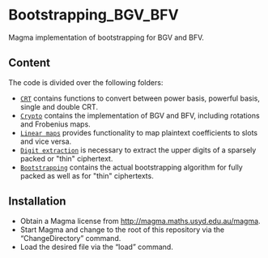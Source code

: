 # Bootstrapping_BGV_BFV

Magma implementation of bootstrapping for BGV and BFV.

## Content

The code is divided over the following folders:
* [`CRT`](CRT) contains functions to convert between power basis, powerful basis, single and double CRT.
* [`Crypto`](Crypto) contains the implementation of BGV and BFV, including rotations and Frobenius maps.
* [`Linear maps`](Linear%20maps) provides functionality to map plaintext coefficients to slots and vice versa.
* [`Digit extraction`](Digit%20extraction) is necessary to extract the upper digits of a sparsely packed or "thin" ciphertext.
* [`Bootstrapping`](Bootstrapping) contains the actual bootstrapping algorithm for fully packed as well as for "thin" ciphertexts.

## Installation

* Obtain a Magma license from http://magma.maths.usyd.edu.au/magma.
* Start Magma and change to the root of this repository via the “ChangeDirectory” command.
* Load the desired file via the “load” command.
